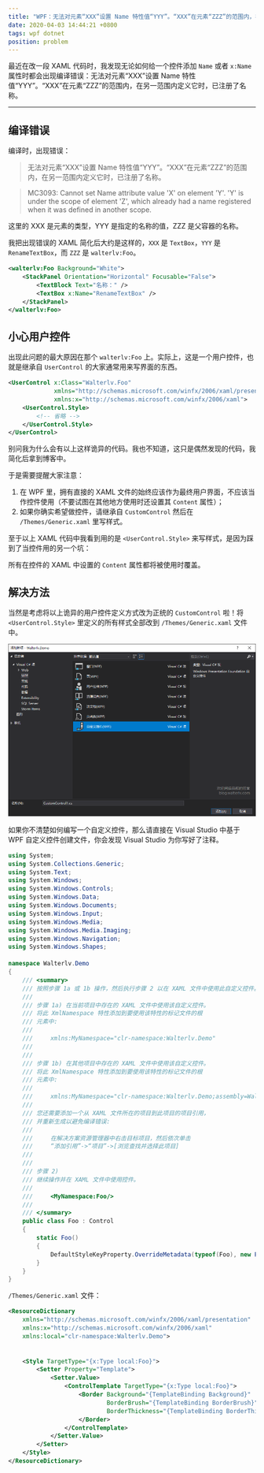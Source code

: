 ```yaml
---
title: "WPF：无法对元素“XXX”设置 Name 特性值“YYY”。“XXX”在元素“ZZZ”的范围内，在另一范围内定义它时，已注册了名称。"
date: 2020-04-03 14:44:21 +0800
tags: wpf dotnet
position: problem
---
```


最近在改一段 XAML 代码时，我发现无论如何给一个控件添加 `Name` 或者 `x:Name` 属性时都会出现编译错误：无法对元素“XXX”设置 Name 特性值“YYY”。“XXX”在元素“ZZZ”的范围内，在另一范围内定义它时，已注册了名称。

---

<div id="toc"></div>

## 编译错误

编译时，出现错误：

> 无法对元素“XXX”设置 Name 特性值“YYY”。“XXX”在元素“ZZZ”的范围内，在另一范围内定义它时，已注册了名称。

> MC3093: Cannot set Name attribute value 'X' on element 'Y'. 'Y' is under the scope of element 'Z', which already had a name registered when it was defined in another scope.

这里的 XXX 是元素的类型，YYY 是指定的名称的值，ZZZ 是父容器的名称。

我把出现错误的 XAML 简化后大约是这样的，`XXX` 是 `TextBox`，`YYY` 是 `RenameTextBox`，而 `ZZZ` 是 `walterlv:Foo`。

```xml
<walterlv:Foo Background="White">
    <StackPanel Orientation="Horizontal" Focusable="False">
        <TextBlock Text="名称：" />
        <TextBox x:Name="RenameTextBox" />
    </StackPanel>
</walterlv:Foo>
```

## 小心用户控件

出现此问题的最大原因在那个 `walterlv:Foo` 上。实际上，这是一个用户控件，也就是继承自 `UserControl` 的大家通常用来写界面的东西。

```xml
<UserControl x:Class="Walterlv.Foo"
             xmlns="http://schemas.microsoft.com/winfx/2006/xaml/presentation"
             xmlns:x="http://schemas.microsoft.com/winfx/2006/xaml">
    <UserControl.Style>
        <!-- 省略 -->
    </UserControl.Style>
</UserControl>
```

别问我为什么会有以上这样诡异的代码。我也不知道，这只是偶然发现的代码，我简化后拿到博客中。

于是需要提醒大家注意：

1. 在 WPF 里，拥有直接的 XAML 文件的始终应该作为最终用户界面，不应该当作控件使用（不要试图在其他地方使用时还设置其 `Content` 属性）；
1. 如果你确实希望做控件，请继承自 `CustomControl` 然后在 `/Themes/Generic.xaml` 里写样式。

至于以上 XAML 代码中我看到用的是 `<UserControl.Style>` 来写样式，是因为踩到了当控件用的另一个坑：

所有在控件的 XAML 中设置的 `Content` 属性都将被使用时覆盖。

## 解决方法

当然是考虑将以上诡异的用户控件定义方式改为正统的 `CustomControl` 啦！将 `<UserControl.Style>` 里定义的所有样式全部改到 `/Themes/Generic.xaml` 文件中。

![创建自定义控件](/static/posts/2020-04-03-14-40-15.png)

如果你不清楚如何编写一个自定义控件，那么请直接在 Visual Studio 中基于 WPF 自定义控件创建文件，你会发现 Visual Studio 为你写好了注释。

```csharp
using System;
using System.Collections.Generic;
using System.Text;
using System.Windows;
using System.Windows.Controls;
using System.Windows.Data;
using System.Windows.Documents;
using System.Windows.Input;
using System.Windows.Media;
using System.Windows.Media.Imaging;
using System.Windows.Navigation;
using System.Windows.Shapes;

namespace Walterlv.Demo
{
    /// <summary>
    /// 按照步骤 1a 或 1b 操作，然后执行步骤 2 以在 XAML 文件中使用此自定义控件。
    ///
    /// 步骤 1a) 在当前项目中存在的 XAML 文件中使用该自定义控件。
    /// 将此 XmlNamespace 特性添加到要使用该特性的标记文件的根
    /// 元素中:
    ///
    ///     xmlns:MyNamespace="clr-namespace:Walterlv.Demo"
    ///
    ///
    /// 步骤 1b) 在其他项目中存在的 XAML 文件中使用该自定义控件。
    /// 将此 XmlNamespace 特性添加到要使用该特性的标记文件的根
    /// 元素中:
    ///
    ///     xmlns:MyNamespace="clr-namespace:Walterlv.Demo;assembly=Walterlv.Demo"
    ///
    /// 您还需要添加一个从 XAML 文件所在的项目到此项目的项目引用，
    /// 并重新生成以避免编译错误:
    ///
    ///     在解决方案资源管理器中右击目标项目，然后依次单击
    ///     “添加引用”->“项目”->[浏览查找并选择此项目]
    ///
    ///
    /// 步骤 2)
    /// 继续操作并在 XAML 文件中使用控件。
    ///
    ///     <MyNamespace:Foo/>
    ///
    /// </summary>
    public class Foo : Control
    {
        static Foo()
        {
            DefaultStyleKeyProperty.OverrideMetadata(typeof(Foo), new FrameworkPropertyMetadata(typeof(Foo)));
        }
    }
}
```

`/Themes/Generic.xaml` 文件：

```xml
<ResourceDictionary
    xmlns="http://schemas.microsoft.com/winfx/2006/xaml/presentation"
    xmlns:x="http://schemas.microsoft.com/winfx/2006/xaml"
    xmlns:local="clr-namespace:Walterlv.Demo">


    <Style TargetType="{x:Type local:Foo}">
        <Setter Property="Template">
            <Setter.Value>
                <ControlTemplate TargetType="{x:Type local:Foo}">
                    <Border Background="{TemplateBinding Background}"
                            BorderBrush="{TemplateBinding BorderBrush}"
                            BorderThickness="{TemplateBinding BorderThickness}">
                    </Border>
                </ControlTemplate>
            </Setter.Value>
        </Setter>
    </Style>
</ResourceDictionary>
```